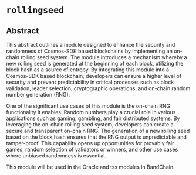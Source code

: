 # `rollingseed`

## Abstract

This abstract outlines a module designed to enhance the security and randomness of Cosmos-SDK based blockchains by implementing an on-chain rolling seed system. The module introduces a mechanism whereby a new rolling seed is generated at the beginning of each block, utilizing the block hash as a source of entropy. By integrating this module into a Cosmos-SDK based blockchain, developers can ensure a higher level of security and prevent predictability in critical processes such as block validation, leader selection, cryptographic operations, and on-chain random number generation (RNG).

One of the significant use cases of this module is the on-chain RNG functionality it enables. Random numbers play a crucial role in various applications such as gaming, gambling, and fair distributed systems. By leveraging the on-chain rolling seed system, developers can create a secure and transparent on-chain RNG. The generation of a new rolling seed based on the block hash ensures that the RNG output is unpredictable and tamper-proof. This capability opens up opportunities for provably fair games, random selection of validators or winners, and other use cases where unbiased randomness is essential.

This module will be used in the Oracle and tss modules in BandChain.
